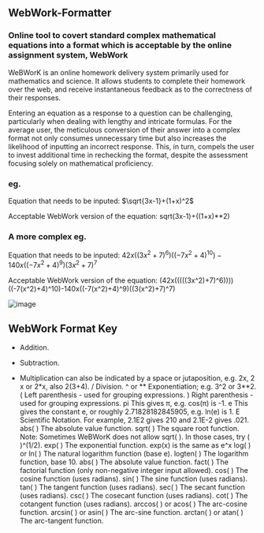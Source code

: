 ## WebWork-Formatter
### Online tool to covert standard complex mathematical equations into a format which is acceptable by the online assignment system, WebWork 

WeBWorK is an online homework delivery system primarily used for mathematics and science. It allows students to complete their homework over the web, and receive instantaneous feedback as to the correctness of their responses. 

Entering an equation as a response to a question can be challenging, particularly when dealing with lengthy and intricate formulas. For the average user, the meticulous conversion of their answer into a complex format not only consumes unnecessary time but also increases the likelihood of inputting an incorrect response. This, in turn, compels the user to invest additional time in rechecking the format, despite the assessment focusing solely on mathematical proficiency.

### eg.

Equation that needs to be inputed: $\sqrt{3x-1}+(1+x)^2$

Acceptable WebWork version of the equation: sqrt(3x-1)+((1+x)**2)

### A more complex eg. 

Equation that needs to be inputed: $42x((3x^2+7)^6)((-7x^2+4)^{10}) - 140x((-7x^2+4)^9)(3x^2+7)^7$

Acceptable WebWork version of the equation: (42x(((((3x^2)+7)^6))))((-7(x^2)+4)^10)-140x((-7(x^2)+4)^9)((3(x^2)+7)^7)

![image](https://github.com/mste33/WebWork-Formatter/assets/93059695/5da128ab-cea2-4748-9ebe-a3e40d4d61e0)


## WebWork Format Key

+	Addition.
-	Subtraction.
*	Multiplication can also be indicated by a space or jutaposition, e.g. 2x, 2 x or 2*x, also 2(3+4).
/	Division.
^ or **	Exponentiation; e.g. 3^2 or 3**2.
(	Left parenthesis - used for grouping expressions.
)	Right parenthesis - used for grouping expressions.
pi	This gives π, e.g. cos(π) is -1.
e	This gives the constant e, or roughly 2.71828182845905, e.g. ln(e) is 1.
E	Scientific Notation. For example, 2.1E2 gives 210 and 2.1E-2 gives .021.
abs( )	The absolute value function.
sqrt( )	The square root function. Note: Sometimes WeBWorK does not allow sqrt( ). In those cases, try ( )^(1/2).
exp( )	The exponential function. exp(x) is the same as e^x
log( ) or ln( )	The natural logarithm function (base e).
logten( )	The logarithm function, base 10.
abs( )	The absolute value function.
fact( )	The factorial function (only non-negative integer input allowed).
cos( )	The cosine function (uses radians).
sin( )	The sine function (uses radians).
tan( )	The tangent function (uses radians).
sec( )	The secant function (uses radians).
csc( )	The cosecant function (uses radians).
cot( )	The cotangent function (uses radians).
arccos( ) or acos( )	The arc-cosine function.
arcsin( ) or asin( )	The arc-sine function.
arctan( ) or atan( )	The arc-tangent function.
